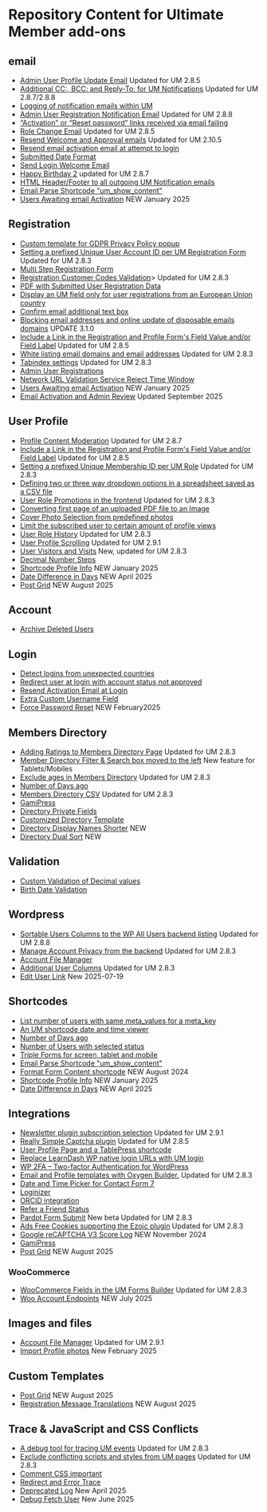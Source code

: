 # Repository Content for Ultimate Member add-ons
## email
* <a href="https://github.com/MissVeronica/um-admin-user-profile-update-email">Admin User Profile Update Email</a> Updated for UM 2.8.5
* <a href="https://github.com/MissVeronica/um-additional-email-recipients">Additional CC:, BCC: and Reply-To: for UM Notifications</a> Updated for UM 2.8.7/2.8.8
* <a href="https://github.com/MissVeronica/um-log-send-email">Logging of notification emails within UM</a>
* <a href="https://github.com/MissVeronica/um-email-admin-registration">Admin User Registration Notification Email</a> Updated for UM 2.8.8
* <a href="https://github.com/MissVeronica/um-landing-page-for-email-links">“Activation” or “Reset password” links received via email failing</a>
* <a href="https://github.com/MissVeronica/um-role-change-email">Role Change Email</a> Updated for UM 2.8.5
* <a href="https://github.com/MissVeronica/um-resend-welcome-emails">Resend Welcome and Approval emails</a> Updated for UM 2.10.5
* <a href="https://github.com/MissVeronica/um-resend-activation">Resend email activation email at attempt to login</a>
* <a href="https://github.com/MissVeronica/um-submitted-date-format">Submitted Date Format</a>
* <a href="https://github.com/MissVeronica/um-send-login-welcome-email">Send Login Welcome Email</a>
* <a href="https://github.com/MissVeronica/um-happy-birthday">Happy Birthday 2</a> updated for UM 2.8.7
* <a href="https://github.com/MissVeronica/um-email-header-footer">HTML Header/Footer to all outgoing UM Notification emails</a>
* <a href="https://github.com/MissVeronica/um-email-parse-shortcode">Email Parse Shortcode "um_show_content"</a>
* <a href="https://github.com/MissVeronica/um-delete-users-awaiting-email">Users Awaiting email Activation</a> NEW January 2025

## Registration
* <a href="https://github.com/MissVeronica/UM-GDPR-Privacy-Policy-popup">Custom template for GDPR Privacy Policy popup</a>
* <a href="https://github.com/MissVeronica/um-unique-user-account-id">Setting a prefixed Unique User Account ID per UM Registration Form</a> Updated for UM 2.8.3
* <a href="https://github.com/MissVeronica/um-multi-step-registration">Multi Step Registration Form</a>
* <a href="https://github.com/MissVeronica/um-customer-codes">Registration Customer Codes Validation</a>> Updated for UM 2.8.3
* <a href="https://github.com/MissVeronica/UM-PDF-User-Submitted-data">PDF with Submitted User Registration Data</a>
* <a href="https://github.com/MissVeronica/UM-EU-Registrations">Display an UM field only for user registrations from an European Union country</a>
* <a href="https://github.com/MissVeronica/UM-Confirm-email-address-at-Registration">Confirm email additional text box</a>
* <a href="https://github.com/MissVeronica/um-black-listing-email-domains">Blocking email addresses and online update of disposable emails domains</a> UPDATE 3.1.0
* <a href="https://github.com/MissVeronica/um-fields-with-links">Include a Link in the Registration and Profile Form's Field Value and/or Field Label</a> Updated for UM 2.8.5
* <a href="https://github.com/MissVeronica/um-white-listing-email-domains">White listing email domains and email addresses</a> Updated for UM 2.8.3
* <a href="https://github.com/MissVeronica/um-tabindex-settings">Tabindex settings</a> Updated for UM 2.8.3
* <a href="https://github.com/MissVeronica/um-admin-user-registrations">Admin User Registrations</a>
* <a href="https://github.com/MissVeronica/um-network-validation-reject-time">Network URL Validation Service Reject Time Window</a>
* <a href="https://github.com/MissVeronica/um-delete-users-awaiting-email">Users Awaiting email Activation</a> NEW January 2025
* <a href="https://github.com/MissVeronica/um-email-activation-admin-review">Email Activation and Admin Review</a> Updated September 2025

## User Profile
* <a href="https://github.com/MissVeronica/um-profile-content-moderation">Profile Content Moderation</a> Updated for UM 2.8.7
* <a href="https://github.com/MissVeronica/um-fields-with-links">Include a Link in the Registration and Profile Form's Field Value and/or Field Label</a> Updated for UM 2.8.5
* <a href="https://github.com/MissVeronica/um-unique-membership-id">Setting a prefixed Unique Membership ID per UM Role</a> Updated for UM 2.8.3
* <a href="https://github.com/MissVeronica/um-three-way-dropdowns">Defining two or three way dropdown options in a spreadsheet saved as a CSV file</a>
* <a href="https://github.com/MissVeronica/um-promote-users-role">User Role Promotions in the frontend</a> Updated for UM 2.8.3
* <a href="https://github.com/MissVeronica/um-pdf-convert-image">Converting first page of an uploaded PDF file to an Image</a>
* <a href="https://github.com/MissVeronica/um-cover-photo-selection">Cover Photo Selection from predefined photos</a>
* <a href="https://github.com/MissVeronica/um-limit-custom-visit-profile">Limit the subscribed user to certain amount of profile views</a>
* <a href="https://github.com/MissVeronica/um-user-role-history">User Role History</a> Updated for UM 2.8.3
* <a href="https://github.com/MissVeronica/um-user-profile-scrolling">User Profile Scrolling</a> Updated for UM 2.9.1
* <a href="https://github.com/MissVeronica/um-visitors">User Visitors and Visits</a> New, updated for UM 2.8.3
* <a href="https://github.com/MissVeronica/um-decimal-number-step">Decimal Number Steps</a>
* <a href="https://github.com/MissVeronica/um-shortcode-profile-info">Shortcode Profile Info</a> NEW January 2025
* <a href="https://github.com/MissVeronica/um-date-diff-days">Date Difference in Days</a> NEW April 2025
* <a href="https://github.com/MissVeronica/um-post-grid">Post Grid</a> NEW August 2025

## Account
* <a href="https://github.com/MissVeronica/UM-archive-users">Archive Deleted Users</a>

## Login
* <a href="https://github.com/MissVeronica/um-detect-login-country">Detect logins from unexpected countries</a>
* <a href="https://github.com/MissVeronica/um-redirect-logincheck">Redirect user at login with account status not approved</a>
* <a href="https://github.com/MissVeronica/um-resend-activation">Resend Activation Email at Login</a>
* <a href="https://github.com/MissVeronica/um-custom-username-field">Extra Custom Username Field</a>
* <a href="https://github.com/MissVeronica/um-force-password-reset">Force Password Reset</a> NEW February2025

## Members Directory
* <a href="https://github.com/MissVeronica/um-ratings-members-directory">Adding Ratings to Members Directory Page</a> Updated for UM 2.8.3
* <a href="https://github.com/MissVeronica/UM-Members-Directory-Left-Filter-Box">Member Directory Filter & Search box moved to the left</a> New feature for Tablets/Mobiles
* <a href="https://github.com/MissVeronica/um-exclude-ages-directory">Exclude ages in Members Directory</a> Updated for UM 2.8.3
* <a href="https://github.com/MissVeronica/um-number-of-days-ago">Number of Days ago</a>
* <a href="https://github.com/MissVeronica/um-members-directory-csv">Members Directory CSV</a> Updated for UM 2.8.3
* <a href="https://github.com/MissVeronica/UM-Gamipress">GamiPress</a>
* <a href="https://github.com/MissVeronica/um-directory-private-fields">Directory Private Fields</a>
* <a href="https://github.com/MissVeronica/um-custom-directory-template">Customized Directory Template</a>
* <a href="https://github.com/MissVeronica/um-directory-display-names-shorter">Directory Display Names Shorter</a> NEW
* <a href="https://github.com/MissVeronica/um-directory-dual-sort">Directory Dual Sort</a> NEW

## Validation
* <a href="https://github.com/MissVeronica/um-decimal-custom-validation">Custom Validation of Decimal values</a>
* <a href="https://github.com/MissVeronica/um-birth-date-validation">Birth Date Validation</a>

## Wordpress
* <a href="https://github.com/MissVeronica/um-sort-users-columns">Sortable Users Columns to the WP All Users backend listing</a> Updated for UM 2.8.8
* <a href="https://github.com/MissVeronica/um-account-privacy-control">Manage Account Privacy from the backend</a> Updated for UM 2.8.3
* <a href="https://github.com/MissVeronica/um-account-file-manager">Account File Manager</a>
* <a href="https://github.com/MissVeronica/um-additional-user-columns">Additional User Columns</a> Updated for UM 2.8.3
* <a href="https://github.com/MissVeronica/um-edit-user-link">Edit User Link</a> New 2025-07-19

## Shortcodes
* <a href="https://github.com/MissVeronica/um-count-users">List number of users with same meta_values for a meta_key</a>
* <a href="https://github.com/MissVeronica/um-shortcode-time-viewer">An UM shortcode date and time viewer</a>
* <a href="https://github.com/MissVeronica/um-number-of-days-ago">Number of Days ago</a>
* <a href="https://github.com/MissVeronica/um-number-of-users-shortcode">Number of Users with selected status</a>
* <a href="https://github.com/MissVeronica/um-triple-forms">Triple Forms for screen, tablet and mobile</a>
* <a href="https://github.com/MissVeronica/um-email-parse-shortcode">Email Parse Shortcode "um_show_content"</a>
* <a href="https://github.com/MissVeronica/um-format-form-content">Format Form Content shortcode</a> NEW August 2024
* <a href="https://github.com/MissVeronica/um-shortcode-profile-info">Shortcode Profile Info</a> NEW January 2025
* <a href="https://github.com/MissVeronica/um-date-diff-days">Date Difference in Days</a> NEW April 2025

## Integrations
* <a href="https://github.com/MissVeronica/um-newsletter-plugin-checkbox">Newsletter plugin subscription selection</a> Updated for UM 2.9.1
* <a href="https://github.com/MissVeronica/um-really-simple-captcha">Really Simple Captcha plugin</a> Updated for UM 2.8.5
* <a href="https://github.com/MissVeronica/UM-TablePress-Integration">User Profile Page and a TablePress shortcode</a>
* <a href="https://github.com/MissVeronica/Replace-WP-URLs-with-UM-login">Replace LearnDash WP native login URLs with UM login</a>
* <a href="https://github.com/MissVeronica/UM-Two-factor-authentication">WP 2FA – Two-factor Authentication for WordPress</a>
* <a href="https://github.com/MissVeronica/um-oxygen-email-templates">Email and Profile templates with Oxygen Builder.</a> Updated for UM 2.8.3
* <a href="https://github.com/MissVeronica/UM-Integration-of-Date-Time-Picker">Date and Time Picker for Contact Form 7</a>
* <a href="https://github.com/MissVeronica/UM-Integration-of-Loginizer">Loginizer</a>
* <a href="https://github.com/MissVeronica/um-orcid-integration">ORCID integration</a>
* <a href="https://github.com/MissVeronica/um-refer-a-friend-status">Refer a Friend Status</a>
* <a href="https://github.com/MissVeronica/um-pardot-form-submit">Pardot Form Submit</a> New beta Updated for UM 2.8.3
* <a href="https://github.com/MissVeronica/um-ads-free-cookies">Ads Free Cookies supporting the Ezoic plugin</a> Updated for UM 2.8.3
* <a href="https://github.com/MissVeronica/um-recaptcha-score-log">Google reCAPTCHA V3 Score Log</a> NEW November 2024
* <a href="https://github.com/MissVeronica/UM-Gamipress">GamiPress</a>
* <a href="https://github.com/MissVeronica/um-post-grid">Post Grid</a> NEW August 2025

### WooCommerce
* <a href="https://github.com/MissVeronica/um-woo-predefined-fields">WooCommerce Fields in the UM Forms Builder</a> Updated for UM 2.8.3
* <a href="https://github.com/MissVeronica/um-woo-account-endpoints">Woo Account Endpoints</a> NEW July 2025

## Images and files
* <a href="https://github.com/MissVeronica/um-account-file-manager">Account File Manager</a> Updated for UM 2.9.1
* <a href="https://github.com/MissVeronica/um-import-profile-photos">Import Profile photos</a> New February 2025

## Custom Templates
* <a href="https://github.com/MissVeronica/um-post-grid">Post Grid</a> NEW August 2025
* <a href="https://github.com/MissVeronica/um-registration-message-translations">Registration Message Translations</a> NEW August 2025

## Trace & JavaScript and CSS Conflicts
* <a href="https://github.com/MissVeronica/um-events-trace-log">A debug tool for tracing UM events</a> Updated for UM 2.8.3
* <a href="https://github.com/MissVeronica/um-conflict-remover">Exclude conflicting scripts and styles from UM pages</a> Updated for UM 2.8.3
* <a href="https://github.com/MissVeronica/um-comment-css-important">Comment CSS important</a>
* <a href="https://github.com/MissVeronica/um-redirect-error-trace">Redirect and Error Trace</a>
* <a href="https://github.com/MissVeronica/um-deprecated-log">Deprecated Log</a> New April 2025
* <a href="https://github.com/MissVeronica/um-debug-fetch-user">Debug Fetch User</a> New June 2025

